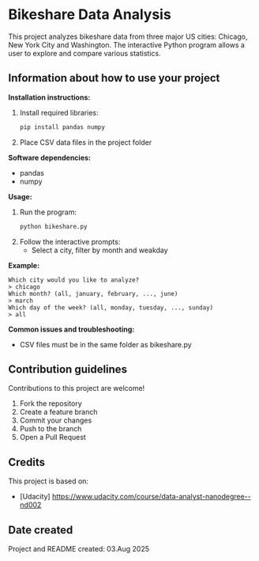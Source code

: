 # Bikeshare Data Analysis

This project analyzes bikeshare data from three major US cities: Chicago, New York City and Washington. 
The interactive Python program allows a user to explore and compare various statistics.

## Information about how to use your project

**Installation instructions:**
1. Install required libraries:
   ```bash
   pip install pandas numpy
   ```
2. Place CSV data files in the project folder

**Software dependencies:**
- pandas
- numpy

**Usage:**
1. Run the program:
   ```bash
   python bikeshare.py
   ```
2. Follow the interactive prompts:
   - Select a city, filter by month and weakday

**Example:**
```
Which city would you like to analyze?
> chicago
Which month? (all, january, february, ..., june)
> march
Which day of the week? (all, monday, tuesday, ..., sunday)  
> all
```

**Common issues and troubleshooting:**
- CSV files must be in the same folder as bikeshare.py

## Contribution guidelines

Contributions to this project are welcome!

1. Fork the repository
2. Create a feature branch
3. Commit your changes
4. Push to the branch
5. Open a Pull Request

## Credits

This project is based on:
- [Udacity] https://www.udacity.com/course/data-analyst-nanodegree--nd002

## Date created

Project and README created: 03.Aug 2025